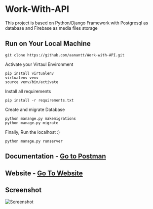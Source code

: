 
# Work-With-API
This project is based on Python/Django Framework with Postgresql as database and 
Firebase as media files storage

## Run on Your Local Machine
```
git clone https://github.com/aanantt/Work-with-API.git
```
Activate your Virtaul Environment
```
pip install virtualenv
virtualenv venv
source venv/bin/activate
```
Install all requirements
```
pip install -r requirements.txt

```
Create and migrate Database
```
python manange.py makemigrations
python manage.py migrate 
```
Finally, Run the localhost :)
```
python manage.py runserver
```
## Documentation - [Go to Postman](https://documenter.getpostman.com/view/11740659/Tz5p7JYg#a47d8f69-3e27-4fcc-acdf-8fe12313a35d)
## Website - [Go To Website](https://workwithapi.herokuapp.com/)
## Screenshot
![Screenshot](https://i.ibb.co/FYyM691/Screenshot.png)


<!-- Security scan triggered at 2025-09-11 05:44:12 -->